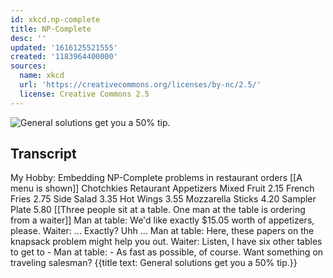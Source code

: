```yaml
---
id: xkcd.np-complete
title: NP-Complete
desc: ''
updated: '1616125521555'
created: '1183964400000'
sources:
  name: xkcd
  url: 'https://creativecommons.org/licenses/by-nc/2.5/'
  license: Creative Commons 2.5
---
```

![General solutions get you a 50% tip.](https://imgs.xkcd.com/comics/np_complete.png)

## Transcript
My Hobby:
Embedding NP-Complete problems in restaurant orders
[[A menu is shown]]
Chotchkies Retaurant
Appetizers
Mixed Fruit 2.15
French Fries 2.75
Side Salad 3.35
Hot Wings 3.55
Mozzarella Sticks 4.20
Sampler Plate 5.80
[[Three people sit at a table. One man at the table is ordering from a waiter]]
Man at table: We'd like exactly $15.05 worth of appetizers, please.
Waiter: ... Exactly? Uhh ...
Man at table: Here, these papers on the knapsack problem might help you out.
Waiter: Listen, I have six other tables to get to - 
Man at table: - As fast as possible, of course. Want something on traveling salesman?
{{title text: General solutions get you a 50% tip.}}
